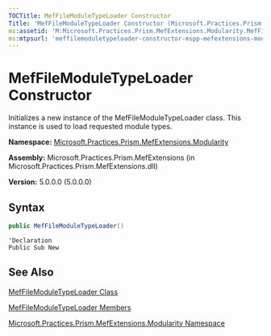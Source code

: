 ```yaml
---
TOCTitle: MefFileModuleTypeLoader Constructor
Title: 'MefFileModuleTypeLoader Constructor (Microsoft.Practices.Prism.MefExtensions.Modularity)'
ms:assetid: 'M:Microsoft.Practices.Prism.MefExtensions.Modularity.MefFileModuleTypeLoader.\#ctor'
ms:mtpsurl: 'meffilemoduletypeloader-constructor-mspp-mefextensions-modularity.md'
---
```


# MefFileModuleTypeLoader Constructor

Initializes a new instance of the MefFileModuleTypeLoader class. This instance is used to load requested module types.

**Namespace:** [Microsoft.Practices.Prism.MefExtensions.Modularity](mspp-mefextensions-modularity-namespace.md)

**Assembly:** Microsoft.Practices.Prism.MefExtensions (in Microsoft.Practices.Prism.MefExtensions.dll)

**Version:** 5.0.0.0 (5.0.0.0)

## Syntax

```C#
public MefFileModuleTypeLoader()
```

```VB
'Declaration
Public Sub New
```

## See Also

[MefFileModuleTypeLoader Class](meffilemoduletypeloader-class-mspp-mefextensions-modularity.md)

[MefFileModuleTypeLoader Members](meffilemoduletypeloader-members-mspp-mefextensions-modularity.md)

[Microsoft.Practices.Prism.MefExtensions.Modularity Namespace](mspp-mefextensions-modularity-namespace.md)
